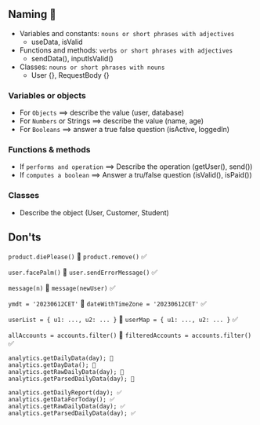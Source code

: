 ## Naming 🔖
* Variables and constants: `nouns or short phrases with adjectives`
  * useData, isValid
* Functions and methods: `verbs or short phrases with adjectives`
  * sendData(), inputIsValid()
* Classes: `nouns or short phrases with nouns`
  * User {}, RequestBody {}

### Variables or objects
* For `Objects` ==> describe the value (user, database)
* For `Numbers` or Strings ==> describe the value (name, age)
* For `Booleans` ==> answer a true false question (isActive, loggedIn) 

### Functions & methods
* If `performs and operation` ==> Describe the operation (getUser(), send())
* If `computes a boolean` ==> Answer a tru/false question (isValid(), isPaid())

### Classes
* Describe the object (User, Customer, Student)

## Don'ts
`product.diePlease()` 💩
`product.remove()` ✅

`user.facePalm()` 💩
`user.sendErrorMessage()` ✅

`message(n)` 💩
`message(newUser)` ✅

`ymdt = '20230612CET'` 💩
`dateWithTimeZone = '20230612CET'` ✅

`userList = { u1: ..., u2: ... }` 💩
`userMap = { u1: ..., u2: ... }` ✅

`allAccounts = accounts.filter()` 💩
`filteredAccounts = accounts.filter()` ✅

```
analytics.getDailyData(day); 💩
analytics.getDayData(); 💩
analytics.getRawDailyData(day); 💩
analytics.getParsedDailyData(day); 💩
``` 

```
analytics.getDailyReport(day); ✅
analytics.getDataForToday(); ✅
analytics.getRawDailyData(day); ✅
analytics.getParsedDailyData(day); ✅
``` 
